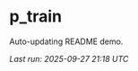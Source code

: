 # p_train

Auto-updating README demo.

<!--START_SECTION:status-->
_Last run: 2025-09-27 21:18 UTC_
<!--END_SECTION:status-->

































































































































































































































































































































































































































































































































































































































































































































































































































